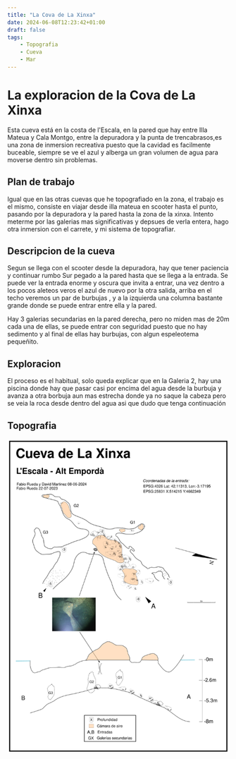 ```yaml
---
title: "La Cova de La Xinxa"
date: 2024-06-08T12:23:42+01:00
draft: false
tags:
    - Topografia
    - Cueva
    - Mar
---
```


# La exploracion de la Cova de La Xinxa

Esta cueva está en la costa de l'Escala, en la pared que hay entre Illa Mateua y Cala Montgo, entre la depuradora y la punta de trencabrasos,es una zona de inmersion recreativa puesto que la cavidad es facilmente buceable, siempre se ve el azul y alberga un gran volumen de agua para moverse dentro sin problemas.

## Plan de trabajo

Igual que en las otras cuevas que he topografiado en la zona, el trabajo es el mismo, consiste en viajar desde illa mateua en scooter hasta el punto, pasando por la depuradora y la pared hasta la zona de la xinxa. Intento meterme por las galerias mas significativas y depsues de verla entera, hago otra inmersion con el carrete, y mi sistema de topografiar.

## Descripcion de la cueva

Segun se llega con el scooter desde la depuradora, hay que tener paciencia y continuar rumbo Sur pegado a la pared hasta que se llega a la entrada. Se puede ver la entrada enorme y oscura que invita a entrar, una vez dentro a los pocos aleteos veros el azul de nuevo por la otra salida, arriba en el techo veremos un par de burbujas , y a la izquierda una columna bastante grande donde se puede entrar entre ella y la pared.

Hay 3 galerias secundarias en la pared derecha, pero no miden mas de 20m cada una de ellas, se puede entrar con seguridad puesto que no hay sedimento y al final de ellas hay burbujas, con algun espeleotema pequeñito.

## Exploracion

El proceso es el habitual, solo queda explicar que en la Galeria 2, hay una piscina donde hay que pasar casi por encima del agua desde la burbuja y avanza a otra borbuja aun mas estrecha donde ya no saque la cabeza pero se veia la roca desde dentro del agua asi que dudo que tenga continuación


## Topografia

![Topografia de la cova de la xinxa](topografia.png)
